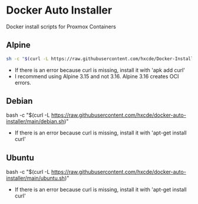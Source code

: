 # Docker Auto Installer
Docker install scripts for Proxmox Containers

## Alpine
```bash
sh -c "$(curl -L https://raw.githubusercontent.com/hxcde/Docker-Installer/main/alpine.sh)"
```
- If there is an error because curl is missing, install it with 'apk add curl'
- I recommend using Alpine 3.15 and not 3.16. Alpine 3.16 creates OCI errors.
## Debian
bash -c "$(curl -L https://raw.githubusercontent.com/hxcde/docker-auto-installer/main/debian.sh)"
- If there is an error because curl is missing, install it with 'apt-get install curl'
## Ubuntu
bash -c "$(curl -L https://raw.githubusercontent.com/hxcde/docker-auto-installer/main/ubuntu.sh)"
- If there is an error because curl is missing, install it with 'apt-get install curl'
